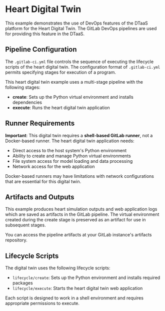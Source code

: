# Heart Digital Twin

This example demonstrates the use of DevOps features of the DTaaS platform for the Heart Digital Twin.
The GitLab DevOps pipelines are used for providing this feature in the DTaaS.

## Pipeline Configuration

The `.gitlab-ci.yml` file controls the sequence of executing the lifecycle
scripts of the heart digital twin. The configuration format of `.gitlab-ci.yml`
permits specifying stages for execution of a program.

This heart digital twin example uses a multi-stage pipeline with the following stages:

- **create**: Sets up the Python virtual environment and installs dependencies
- **execute**: Runs the heart digital twin application

## Runner Requirements

**Important**: This digital twin requires a **shell-based GitLab runner**, not a Docker-based runner.
The heart digital twin application needs:

- Direct access to the host system's Python environment
- Ability to create and manage Python virtual environments
- File system access for model loading and data processing
- Network access for the web application

Docker-based runners may have limitations with network configurations that are essential for this digital twin.

## Artifacts and Outputs

This example produces heart simulation outputs and web application logs which are 
saved as artifacts in the GitLab pipeline. The virtual environment created during 
the create stage is preserved as an artifact for use in subsequent stages.

You can access the pipeline artifacts at your GitLab instance's artifacts repository.

## Lifecycle Scripts

The digital twin uses the following lifecycle scripts:

- `lifecycle/create`: Sets up the Python environment and installs required packages
- `lifecycle/execute`: Starts the heart digital twin web application

Each script is designed to work in a shell environment and requires appropriate
permissions to execute.
